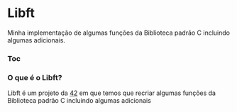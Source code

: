 # Libft
Minha implementação de algumas funções da Biblioteca padrão C incluindo algumas adicionais.

### Toc

### O que é o Libft?
Libft é um projeto da [42](https://www.42sp.org.br "42sp") em que temos que recriar algumas funções da Biblioteca padrão C incluindo algumas adicionais

[1]: https://www.42sp.org.br "42sp"

